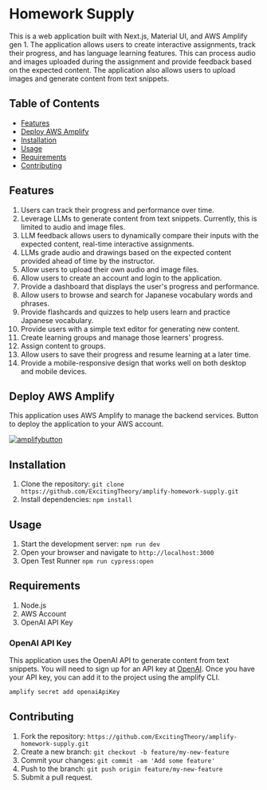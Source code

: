 # Homework Supply

This is a web application built with Next.js, Material UI, and AWS Amplify gen 1. The application allows users to create interactive assignments, track their progress, and has language learning features. This can process audio and images uploaded during the assignment and provide feedback based on the expected content. The application also allows users to upload images and generate content from text snippets.

## Table of Contents

- [Features](#features)
- [Deploy AWS Amplify](#deploy-aws-amplify)
- [Installation](#installation)
- [Usage](#usage)
- [Requirements](#requirements)
- [Contributing](#contributing)

## Features

1. Users can track their progress and performance over time.
2. Leverage LLMs to generate content from text snippets. Currently, this is limited to audio and image files.
3. LLM feedback allows users to dynamically compare their inputs with the expected content, real-time interactive assignments.
4. LLMs grade audio and drawings based on the expected content provided ahead of time by the instructor.
5. Allow users to upload their own audio and image files.
6. Allow users to create an account and login to the application.
7. Provide a dashboard that displays the user's progress and performance.
8. Allow users to browse and search for Japanese vocabulary words and phrases.
9. Provide flashcards and quizzes to help users learn and practice Japanese vocabulary.
10. Provide users with a simple text editor for generating new content.
11. Create learning groups and manage those learners' progress.
12. Assign content to groups.
13. Allow users to save their progress and resume learning at a later time.
14. Provide a mobile-responsive design that works well on both desktop and mobile devices.

## Deploy AWS Amplify

This application uses AWS Amplify to manage the backend services.  Button to deploy the application to your AWS account.

[![amplifybutton](https://oneclick.amplifyapp.com/button.svg)](https://console.aws.amazon.com/amplify/home#/deploy?repo=https://github.com/ExcitingTheory/amplify-homework-supply)

## Installation

1. Clone the repository: `git clone https://github.com/ExcitingTheory/amplify-homework-supply.git`
2. Install dependencies: `npm install`

## Usage

1. Start the development server: `npm run dev`
2. Open your browser and navigate to `http://localhost:3000`
3. Open Test Runner `npm run cypress:open`

## Requirements

1. Node.js
2. AWS Account
3. OpenAI API Key

### OpenAI API Key

This application uses the OpenAI API to generate content from text snippets. You will need to sign up for an API key at [OpenAI](https://platform.openai.com/signup). Once you have your API key, you can add it to the project using the amplify CLI.

```bash
amplify secret add openaiApiKey
```

## Contributing

1. Fork the repository: `https://github.com/ExcitingTheory/amplify-homework-supply.git`
2. Create a new branch: `git checkout -b feature/my-new-feature`
3. Commit your changes: `git commit -am 'Add some feature'`
4. Push to the branch: `git push origin feature/my-new-feature`
5. Submit a pull request.
